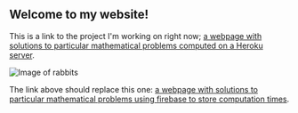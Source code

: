 ## Welcome to my website!

This is a link to the project I'm working on right now; [a webpage with solutions to particular mathematical problems computed on a Heroku server](https://pablonivo.github.io/project-euler-client).

![Image of rabbits](https://pablonivo.github.io/images/gray_rabbits.jpg)

The link above should replace this one: [a webpage with solutions to particular mathematical problems using firebase to store computation times](https://pablonivo.github.io/firebase/).
